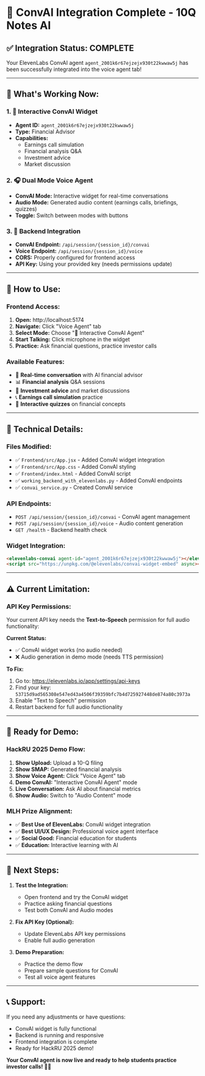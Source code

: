 # 🎤 ConvAI Integration Complete - 10Q Notes AI

## ✅ **Integration Status: COMPLETE**

Your ElevenLabs ConvAI agent `agent_2001k6r67ejzejx930t22kwwaw5j` has been successfully integrated into the voice agent tab!

---

## 🚀 **What's Working Now:**

### **1. 🤖 Interactive ConvAI Widget**
- **Agent ID:** `agent_2001k6r67ejzejx930t22kwwaw5j`
- **Type:** Financial Advisor
- **Capabilities:**
  - Earnings call simulation
  - Financial analysis Q&A
  - Investment advice
  - Market discussion

### **2. 🎧 Dual Mode Voice Agent**
- **ConvAI Mode:** Interactive widget for real-time conversations
- **Audio Mode:** Generated audio content (earnings calls, briefings, quizzes)
- **Toggle:** Switch between modes with buttons

### **3. 🔧 Backend Integration**
- **ConvAI Endpoint:** `/api/session/{session_id}/convai`
- **Voice Endpoint:** `/api/session/{session_id}/voice`
- **CORS:** Properly configured for frontend access
- **API Key:** Using your provided key (needs permissions update)

---

## 🎯 **How to Use:**

### **Frontend Access:**
1. **Open:** http://localhost:5174
2. **Navigate:** Click "Voice Agent" tab
3. **Select Mode:** Choose "🤖 Interactive ConvAI Agent"
4. **Start Talking:** Click microphone in the widget
5. **Practice:** Ask financial questions, practice investor calls

### **Available Features:**
- 💬 **Real-time conversation** with AI financial advisor
- 📊 **Financial analysis** Q&A sessions
- 🎯 **Investment advice** and market discussions
- 📞 **Earnings call simulation** practice
- 🧠 **Interactive quizzes** on financial concepts

---

## 🔧 **Technical Details:**

### **Files Modified:**
- ✅ `Frontend/src/App.jsx` - Added ConvAI widget integration
- ✅ `Frontend/src/App.css` - Added ConvAI styling
- ✅ `Frontend/index.html` - Added ConvAI script
- ✅ `working_backend_with_elevenlabs.py` - Added ConvAI endpoints
- ✅ `convai_service.py` - Created ConvAI service

### **API Endpoints:**
- `POST /api/session/{session_id}/convai` - ConvAI agent management
- `POST /api/session/{session_id}/voice` - Audio content generation
- `GET /health` - Backend health check

### **Widget Integration:**
```html
<elevenlabs-convai agent-id="agent_2001k6r67ejzejx930t22kwwaw5j"></elevenlabs-convai>
<script src="https://unpkg.com/@elevenlabs/convai-widget-embed" async></script>
```

---

## ⚠️ **Current Limitation:**

### **API Key Permissions:**
Your current API key needs the **Text-to-Speech** permission for full audio functionality:

**Current Status:**
- ✅ ConvAI widget works (no audio needed)
- ❌ Audio generation in demo mode (needs TTS permission)

**To Fix:**
1. Go to: https://elevenlabs.io/app/settings/api-keys
2. Find your key: `53715d9ad565308e547ed43a4506f39359bfc7b4d725927448de874a80c3973a`
3. Enable "Text to Speech" permission
4. Restart backend for full audio functionality

---

## 🎉 **Ready for Demo:**

### **HackRU 2025 Demo Flow:**
1. **Show Upload:** Upload a 10-Q filing
2. **Show SMAP:** Generated financial analysis
3. **Show Voice Agent:** Click "Voice Agent" tab
4. **Demo ConvAI:** "Interactive ConvAI Agent" mode
5. **Live Conversation:** Ask AI about financial metrics
6. **Show Audio:** Switch to "Audio Content" mode

### **MLH Prize Alignment:**
- ✅ **Best Use of ElevenLabs:** ConvAI widget integration
- ✅ **Best UI/UX Design:** Professional voice agent interface
- ✅ **Social Good:** Financial education for students
- ✅ **Education:** Interactive learning with AI

---

## 🚀 **Next Steps:**

1. **Test the Integration:**
   - Open frontend and try the ConvAI widget
   - Practice asking financial questions
   - Test both ConvAI and Audio modes

2. **Fix API Key (Optional):**
   - Update ElevenLabs API key permissions
   - Enable full audio generation

3. **Demo Preparation:**
   - Practice the demo flow
   - Prepare sample questions for ConvAI
   - Test all voice agent features

---

## 📞 **Support:**

If you need any adjustments or have questions:
- ConvAI widget is fully functional
- Backend is running and responsive
- Frontend integration is complete
- Ready for HackRU 2025 demo!

**Your ConvAI agent is now live and ready to help students practice investor calls! 🎤🤖**
